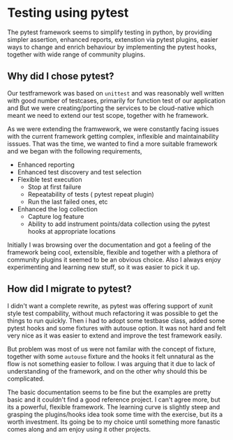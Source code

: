 # Testing using pytest
The pytest framework seems to simplify testing in python, by providing
simpler assertion, enhanced reports, extenstion via pytest plugins, easier ways 
to change and enrich behaviour by implementing the pytest hooks, together with 
wide range of community plugins.


## Why did I chose pytest?

Our testframework was based on `unittest` and was reasonably well written with
good number of testcases, primarily for function test of our application and But
we were creating/porting the services to be cloud-native which meant we need to
extend our test scope, together with he framework.

As we were extending the framwework, we were constantly facing issues with the current
framework getting complex, inflexible and maintainability isssues. That was the time,
we wanted to find a more suitable framework and we began with the following requirements,

 * Enhanced reporting
 * Enhanced test discovery and test selection
 * Flexible test execution
    - Stop at first failure
    - Repeatability of tests ( pytest repeat plugin)
    - Run the last failed ones, etc
 * Enhanced the log collection
    - Capture log feature
    - Ability to add instrument points/data collection using the pytest hooks at
      appropriate locations


Initially I was browsing over the documentation and got a feeling of the framework
being cool, extensible, flexible and together with a plethora of community plugins
it seemed to be an obvious choice. Also I always enjoy experimenting and learning
new stuff, so it was easier to pick it up.

## How did I migrate to pytest?

I didn't want a complete rewrite, as pytest was offering support of xunit style
test compability, without much refactoring it was possible to get the things to
run quickly. Then i had to adopt some testbase class, added some pytest hooks
and some fixtures with autouse option. It was not hard and felt very nice as it
was easier to extend and improve the test framework easily.

But problem was most of us were not familar with the concept of fixture, together with
some `autouse` fixture and the hooks it felt unnatural as the flow is not something easier
to follow. I was arguing that it due to lack of understanding of the framework, and on the
other why should this be complicated.

The basic documentation seems to be fine but the examples are pretty basic and
it couldn't find a good reference project. I can't agree more, but its a powerful, flexible
framework. The learning curve is slightly steep and grasping the plugins/hooks idea
took some time with the exercise, but its a worth investment.
Its going be to my choice until something more fanastic comes along and am enjoy using
it other projects.
